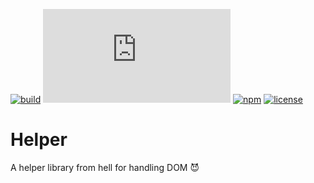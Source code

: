 [![build](https://img.shields.io/github/workflow/status/TroyTae/hellper/hellper/master?style=flat-square)](https://github.com/TroyTae/hellper/actions?query=workflow%3Ahellper)
[![size](https://img.shields.io/github/size/TroyTae/hellper/dist/hellper.js?style=flat-square)](https://github.com/TroyTae/hellper/blob/master/dist/hellper.js)
[![npm](https://img.shields.io/npm/v/hellper?color=%23fb3e44&style=flat-square)](https://www.npmjs.com/package/hellper)
[![license](https://img.shields.io/github/license/TroyTae/hellper?style=flat-square)](https://github.com/TroyTae/hellper/blob/master/LICENSE)

# Helper
A helper library from hell for handling DOM 😈
